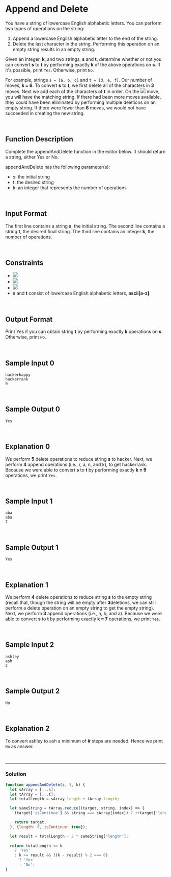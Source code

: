 # Append and Delete
  

You have a string of lowercase English alphabetic letters. You can perform two types of operations on the string:

1. Append a lowercase English alphabetic letter to the end of the string.  
2. Delete the last character in the string. Performing this operation on an empty string results in an empty string.  

Given an integer, **k**, and two strings, **s** and **t**, determine whether or not you can convert **s** to **t** by performing exactly **k** of the above operations on **s**. If it's possible, print `Yes`. Otherwise, print `No`.

For example, strings `s = [a, b, c]` and `t = [d, e, f]`. Our number of moves, **k = 6**. To convert **s** to **t**, we first delete all of the characters in **3** moves. Next we add each of the characters of **t** in order. On the ![](https://latex.codecogs.com/gif.latex?6^{th}) move, you will have the matching string. If there had been more moves available, they could have been eliminated by performing multiple deletions on an empty string. If there were fewer than **6** moves, we would not have succeeded in creating the new string.

<br/>

## Function Description

Complete the appendAndDelete function in the editor below. It should return a string, either Yes or No.

appendAndDelete has the following parameter(s):

- s: the initial string
- t: the desired string
- k: an integer that represents the number of operations

<br/>

## Input Format

The first line contains a string **s**, the initial string. 
The second line contains a string **t**, the desired final string. 
The third line contains an integer **k**, the number of operations.

<br/>

## Constraints

- ![](https://latex.codecogs.com/gif.latex?1\leq&space;|s|\leq&space;100)  
- ![](https://latex.codecogs.com/gif.latex?1\leq&space;|t|\leq&space;100)  
- ![](https://latex.codecogs.com/gif.latex?1\leq&space;k\leq&space;100)  
- **s** and **t** consist of lowercase English alphabetic letters, **ascii[a-z]**.

<br/>

## Output Format

Print Yes if you can obtain string **t** by performing exactly **k** operations on **s**. Otherwise, print `No`.

<br/>

## Sample Input 0
```
hackerhappy
hackerrank
9
```

<br/>

## Sample Output 0
```
Yes
```

<br/>

## Explanation 0

We perform **5** delete operations to reduce string **s** to hacker. Next, we perform **4** append operations (i.e., r, a, n, and k), to get hackerrank. Because we were able to convert **s** to **t** by performing exactly **k = 9** operations, we print `Yes`.

<br/>

## Sample Input 1
```
aba
aba
7
```

<br/>

## Sample Output 1
```
Yes
```

<br/>

## Explanation 1

We perform **4** delete operations to reduce string **s** to the empty string (recall that, though the string will be empty after **3**deletions, we can still perform a delete operation on an empty string to get the empty string). Next, we perform **3** append operations (i.e., a, b, and a). Because we were able to convert **s** to **t** by performing exactly **k = 7** operations, we print `Yes`.

<br/>

## Sample Input 2
```
ashley
ash
2
```

<br/>

## Sample Output 2
```
No
```

<br/>

## Explanation 2

To convert ashley to ash a minimum of **#** steps are needed. Hence we print `No` as answer.

<br/>

---

### Solution

```javascript
function appendAndDelete(s, t, k) {
  let sArray = [...s];
  let tArray = [...t];
  let totalLength = sArray.length + tArray.length;

  let sameString = tArray.reduce((target, string, index) => {
    (target['isContinue'] && string === sArray[index]) ? ++target['length'] : (target['isContinue'] = false);

    return target;
  }, {length: 0, isContinue: true});

  let result = totalLength - 2 * sameString['length'];
  
  return totalLength <= k
    ? 'Yes'
    : k >= result && ((k - result) % 2 === 0)
      ? 'Yes'
      : 'No';
}
```